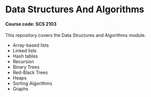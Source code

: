 # Data Structures And Algorithms 
#### Course code: SCS 2103
This repository covers the Data Structures and Algorithms module.

- Array-based lists
- Linked lists
- Hash tables
- Recursion
- Binary Trees
- Red-Black Trees
- Heaps
- Sorting Algorithms
- Graphs
